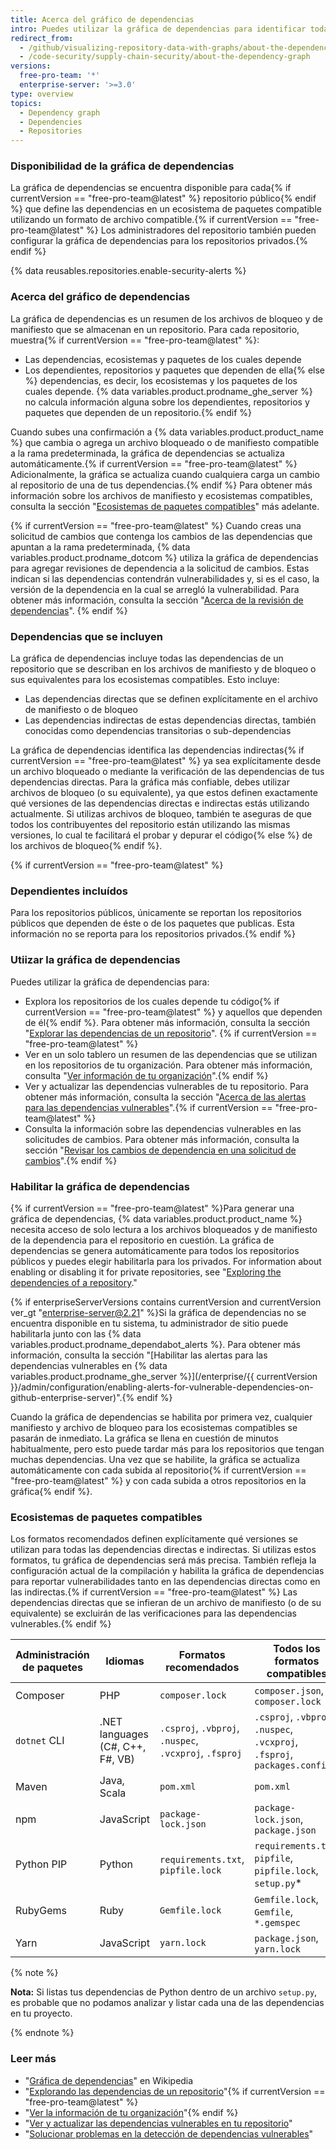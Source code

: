 ```yaml
---
title: Acerca del gráfico de dependencias
intro: Puedes utilizar la gráfica de dependencias para identificar todas las dependencias de tus proyectos. La gráfica de dependencias es compatible con una variedad de ecosistemas de paquetes populares.
redirect_from:
  - /github/visualizing-repository-data-with-graphs/about-the-dependency-graph
  - /code-security/supply-chain-security/about-the-dependency-graph
versions:
  free-pro-team: '*'
  enterprise-server: '>=3.0'
type: overview
topics:
  - Dependency graph
  - Dependencies
  - Repositories
---
```


<!--For this article in earlier GHES versions, see /content/github/visualizing-repository-data-with-graphs-->
<!--Marketing-LINK: From /features/security and /features/security/software-supply-chain pages "How GitHub's dependency graph is generated".-->

### Disponibilidad de la gráfica de dependencias

La gráfica de dependencias se encuentra disponible para cada{% if currentVersion == "free-pro-team@latest" %} repositorio público{% endif %} que define las dependencias en un ecosistema de paquetes compatible utilizando un formato de archivo compatible.{% if currentVersion == "free-pro-team@latest" %} Los administradores del repositorio también pueden configurar la gráfica de dependencias para los repositorios privados.{% endif %}

{% data reusables.repositories.enable-security-alerts %}

### Acerca del gráfico de dependencias

La gráfica de dependencias es un resumen de los archivos de bloqueo y de manifiesto que se almacenan en un repositorio. Para cada repositorio, muestra{% if currentVersion == "free-pro-team@latest" %}:

- Las dependencias, ecosistemas y paquetes de los cuales depende
- Los dependientes, repositorios y paquetes que dependen de ella{% else %} dependencias, es decir, los ecosistemas y los paquetes de los cuales depende. {% data variables.product.prodname_ghe_server %} no calcula información alguna sobre los dependientes, repositorios y paquetes que dependen de un repositorio.{% endif %}

Cuando subes una confirmación a {% data variables.product.product_name %} que cambia o agrega un archivo bloqueado o de manifiesto compatible a la rama predeterminada, la gráfica de dependencias se actualiza automáticamente.{% if currentVersion == "free-pro-team@latest" %} Adicionalmente, la gráfica se actualiza cuando cualquiera carga un cambio al repositorio de una de tus dependencias.{% endif %} Para obtener más información sobre los archivos de manifiesto y ecosistemas compatibles, consulta la sección "[Ecosistemas de paquetes compatibles](#supported-package-ecosystems)" más adelante.

{% if currentVersion == "free-pro-team@latest" %}
Cuando creas una solicitud de cambios que contenga los cambios de las dependencias que apuntan a la rama predeterminada, {% data variables.product.prodname_dotcom %} utiliza la gráfica de dependencias para agregar revisiones de dependencia a la solicitud de cambios. Estas indican si las dependencias contendrán vulnerabilidades y, si es el caso, la versión de la dependencia en la cual se arregló la vulnerabilidad. Para obtener más información, consulta la sección "[Acerca de la revisión de dependencias](/code-security/supply-chain-security/about-dependency-review)".
{% endif %}

### Dependencias que se incluyen

La gráfica de dependencias incluye todas las dependencias de un repositorio que se describan en los archivos de manifiesto y de bloqueo o sus equivalentes para los ecosistemas compatibles. Esto incluye:

- Las dependencias directas que se definen explícitamente en el archivo de manifiesto o de bloqueo
- Las dependencias indirectas de estas dependencias directas, también conocidas como dependencias transitorias o sub-dependencias

La gráfica de dependencias identifica las dependencias indirectas{% if currentVersion == "free-pro-team@latest" %} ya sea explícitamente desde un archivo bloqueado o mediante la verificación de las dependencias de tus dependencias directas. Para la gráfica más confiable, debes utilizar archivos de bloqueo (o su equivalente), ya que estos definen exactamente qué versiones de las dependencias directas e indirectas estás utilizando actualmente. Si utilizas archivos de bloqueo, también te aseguras de que todos los contribuyentes del repositorio están utilizando las mismas versiones, lo cual te facilitará el probar y depurar el código{% else %} de los archivos de bloqueo{% endif %}.

{% if currentVersion == "free-pro-team@latest" %}
### Dependientes incluídos

Para los repositorios públicos, únicamente se reportan los repositorios públicos que dependen de éste o de los paquetes que publicas. Esta información no se reporta para los repositorios privados.{% endif %}

### Utiizar la gráfica de dependencias

Puedes utilizar la gráfica de dependencias para:

- Explora los repositorios de los cuales depende tu código{% if currentVersion == "free-pro-team@latest" %} y aquellos que dependen de él{% endif %}. Para obtener más información, consulta la sección "[Explorar las dependencias de un repositorio](/github/visualizing-repository-data-with-graphs/exploring-the-dependencies-of-a-repository)". {% if currentVersion == "free-pro-team@latest" %}
- Ver en un solo tablero un resumen de las dependencias que se utilizan en los repositorios de tu organización. Para obtener más información, consulta "[Ver información de tu organización](/articles/viewing-insights-for-your-organization#viewing-organization-dependency-insights)".{% endif %}
- Ver y actualizar las dependencias vulnerables de tu repositorio. Para obtener más información, consulta la sección "[Acerca de las alertas para las dependencias vulnerables](/code-security/supply-chain-security/about-alerts-for-vulnerable-dependencies)".{% if currentVersion == "free-pro-team@latest" %}
- Consulta la información sobre las dependencias vulnerables en las solicitudes de cambios. Para obtener más información, consulta la sección "[Revisar los cambios de dependencia en una solicitud de cambios](/github/collaborating-with-issues-and-pull-requests/reviewing-dependency-changes-in-a-pull-request)".{% endif %}

### Habilitar la gráfica de dependencias

{% if currentVersion == "free-pro-team@latest" %}Para generar una gráfica de dependencias, {% data variables.product.product_name %} necesita acceso de solo lectura a los archivos bloqueados y de manifiesto de la dependencia para el repositorio en cuestión. La gráfica de dependencias se genera automáticamente para todos los repositorios públicos y puedes elegir habilitarla para los privados. For information about enabling or disabling it for private repositories, see "[Exploring the dependencies of a repository](/github/visualizing-repository-data-with-graphs/exploring-the-dependencies-of-a-repository)."

{% if enterpriseServerVersions contains currentVersion and currentVersion ver_gt "enterprise-server@2.21" %}Si la gráfica de dependencias no se encuentra disponible en tu sistema, tu administrador de sitio puede habilitarla junto con las {% data variables.product.prodname_dependabot_alerts %}. Para obtener más información, consulta la sección "[Habilitar las alertas para las dependencias vulnerables en {% data variables.product.prodname_ghe_server %}](/enterprise/{{ currentVersion }}/admin/configuration/enabling-alerts-for-vulnerable-dependencies-on-github-enterprise-server)".{% endif %}

Cuando la gráfica de dependencias se habilita por primera vez, cualquier manifiesto y archivo de bloqueo para los ecosistemas compatibles se pasarán de inmediato. La gráfica se llena en cuestión de minutos habitualmente, pero esto puede tardar más para los repositorios que tengan muchas dependencias. Una vez que se habilite, la gráfica se actualiza automáticamente con cada subida al repositorio{% if currentVersion == "free-pro-team@latest" %} y con cada subida a otros repositorios en la gráfica{% endif %}.

### Ecosistemas de paquetes compatibles

Los formatos recomendados definen explícitamente qué versiones se utilizan para todas las dependencias directas e indirectas. Si utilizas estos formatos, tu gráfica de dependencias será más precisa. También refleja la configuración actual de la compilación y habilita la gráfica de dependencias para reportar vulnerabilidades tanto en las dependencias directas como en las indirectas.{% if currentVersion == "free-pro-team@latest" %} Las dependencias directas que se infieran de un archivo de manifiesto (o de su equivalente) se excluirán de las verificaciones para las dependencias vulnerables.{% endif %}

| Administración de paquetes | Idiomas                          | Formatos recomendados                                  | Todos los formatos compatibles                                            |
| -------------------------- | -------------------------------- | ------------------------------------------------------ | ------------------------------------------------------------------------- |
| Composer                   | PHP                              | `composer.lock`                                        | `composer.json`, `composer.lock`                                          |
| `dotnet` CLI               | .NET languages (C#, C++, F#, VB) | `.csproj`, `.vbproj`, `.nuspec`, `.vcxproj`, `.fsproj` | `.csproj`, `.vbproj`, `.nuspec`, `.vcxproj`, `.fsproj`, `packages.config` |
| Maven                      | Java, Scala                      | `pom.xml`                                              | `pom.xml`                                                                 |
| npm                        | JavaScript                       | `package-lock.json`                                    | `package-lock.json`, `package.json`                                       |
| Python PIP                 | Python                           | `requirements.txt`, `pipfile.lock`                     | `requirements.txt`, `pipfile`, `pipfile.lock`, `setup.py`*                |
| RubyGems                   | Ruby                             | `Gemfile.lock`                                         | `Gemfile.lock`, `Gemfile`, `*.gemspec`                                    |
| Yarn                       | JavaScript                       | `yarn.lock`                                            | `package.json`, `yarn.lock`                                               |

{% note %}

**Nota:** Si listas tus dependencias de Python dentro de un archivo `setup.py`, es probable que no podamos analizar y listar cada una de las dependencias en tu proyecto.

{% endnote %}

### Leer más

- "[Gráfica de dependencias](https://en.wikipedia.org/wiki/Dependency_graph)" en Wikipedia
- "[Explorando las dependencias de un repositorio](/github/visualizing-repository-data-with-graphs/exploring-the-dependencies-of-a-repository)"{% if currentVersion == "free-pro-team@latest" %}
- "[Ver la información de tu organización](/organizations/collaborating-with-groups-in-organizations/viewing-insights-for-your-organization)"{% endif %}
- "[Ver y actualizar las dependencias vulnerables en tu repositorio](/github/managing-security-vulnerabilities/viewing-and-updating-vulnerable-dependencies-in-your-repository)"
- "[Solucionar problemas en la detección de dependencias vulnerables](/github/managing-security-vulnerabilities/troubleshooting-the-detection-of-vulnerable-dependencies)"
